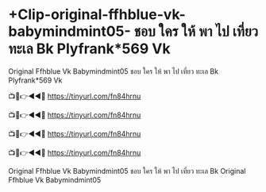 # +Clip-original-ffhblue-vk-babymindmint05- ชอบ ใคร ให้ พา ไป เที่ยว ทะเล Bk Plyfrank*569 Vk

Original Ffhblue Vk Babymindmint05 ชอบ ใคร ให้ พา ไป เที่ยว ทะเล Bk Plyfrank*569 Vk

📺📱👉◄◄🔴  https://tinyurl.com/fn84hrnu

📺📱👉◄◄🔴  https://tinyurl.com/fn84hrnu

📺📱👉◄◄🔴  https://tinyurl.com/fn84hrnu

📺📱👉◄◄🔴  https://tinyurl.com/fn84hrnu


Original Ffhblue Vk Babymindmint05 ชอบ ใคร ให้ พา ไป เที่ยว ทะเล Bk
Original Ffhblue Vk Babymindmint05
